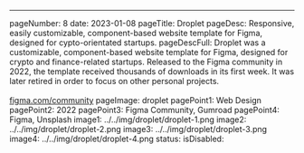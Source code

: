 ---
pageNumber: 8
date: 2023-01-08
pageTitle: Droplet
pageDesc: Responsive, easily customizable, component-based website template for Figma, designed for cypto-orientated startups.
pageDescFull: Droplet was a customizable, component-based website template for Figma, designed for crypto and finance-related startups. Released to the Figma community in 2022, the template received thousands of downloads in its first week. It was later retired in order to focus on other personal projects.</br></br><a href="https://figma.com/community">figma.com/community</a>
pageImage: droplet
pagePoint1: Web Design
pagePoint2: 2022
pagePoint3: Figma Community, Gumroad
pagePoint4: Figma, Unsplash
image1: ../../img/droplet/droplet-1.png
image2: ../../img/droplet/droplet-2.png
image3: ../../img/droplet/droplet-3.png
image4: ../../img/droplet/droplet-4.png
status: 
isDisabled: 
